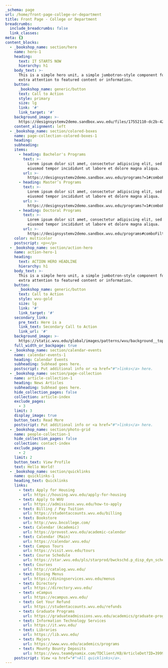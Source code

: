 ```yaml
---
_schema: page
url: /home/front-page-college-or-department
title: Front Page - College or Department
breadcrumbs:
  include_breadcrumbs: false
  link_classes:
meta: {}
content_blocks:
  - _bookshop_name: section/hero
    name: hero-1
    heading:
      text: IT STARTS NOW
      hierarchy: h1
    body_text: >-
      This is a simple hero unit, a simple jumbotron-style component for calling
      extra attention to featured content or information.
    button:
      _bookshop_name: generic/button
      text: Call to Action
      style: primary
      size: lg
      link: '#'
      link_target: '#'
    background_image: >-
      https://designsystemv2demo.sandbox.wvu.edu/files/17552110-dc2b-42f6-8ccb-5f0b8bba3096/1780x1780?cb=2e078ee7a1484802ec916d92d00b43c6
    content_alignment: left
  - _bookshop_name: section/colored-boxes
    name: page-collection-colored-boxes-1
    heading:
    subheading:
    items:
      - heading: Bachelor's Programs
        text: >-
          Lorem ipsum dolor sit amet, consectetur adipiscing elit, sed do
          eiusmod tempor incididunt ut labore et dolore magna aliqua. 
        url: >-
          https://designsystemv2demo.sandbox.wvu.edu/programs?=1#comboFilters%5Bprogram-type%5D=.bachelors
      - heading: Master’s Programs
        text: >-
          Lorem ipsum dolor sit amet, consectetur adipiscing elit, sed do
          eiusmod tempor incididunt ut labore et dolore magna aliqua. 
        url: >-
          https://designsystemv2demo.sandbox.wvu.edu/programs?=1#comboFilters%5Bprogram-type%5D=.masters
      - heading: Doctoral Programs
        text: >-
          Lorem ipsum dolor sit amet, consectetur adipiscing elit, sed do
          eiusmod tempor incididunt ut labore et dolore magna aliqua. 
        url: >-
          https://designsystemv2demo.sandbox.wvu.edu/programs#comboFilters%5Bprogram-type%5D=.doctoral
    color: multicolor
    postscript: <p></p>
  - _bookshop_name: section/action-hero
    name: action-hero-1
    heading:
      text: ACTION HERO HEADLINE
      hierarchy: h1
    body_text: >-
      This is a simple hero unit, a simple jumbotron-style component for calling
      extra attention to featured content or information.
    button:
      _bookshop_name: generic/button
      text: Call to Action
      style: wvu-gold
      size: lg
      link: '#'
      link_target: '#'
    secondary_link:
      pre_text: Here is a
      link_text: Secondary Call to Action
      link_url: '#'
    background_image: >-
      https://static.wvu.edu/global/images/patterns/wvu/background__topo-white--2.0.0.svg
    full_width_or_backpage: true
  - _bookshop_name: section/calendar-events
    name: calendar-events-1
    heading: Calendar Events
    subheading: Subhead goes here.
    postscript: Put additional info or <a href="#">links</a> here.
  - _bookshop_name: section/page-collection
    name: article-collection-1
    heading: News Articles
    subheading: Subhead goes here.
    hide_collection_pages: false
    collection: article-index
    exclude_pages:
      - 3
    limit: 3
    display_image: true
    button_text: Read More
    postscript: Put additional info or <a href="#">links</a> here.
  - _bookshop_name: section/photo-grid
    name: people-collection-1
    hide_collection_pages: false
    collection: contact-index
    exclude_pages:
      - 2
    limit: 2
    button_text: View Profile
    text: Hello World!
  - _bookshop_name: section/quicklinks
    name: quicklinks-1
    heading_text: Quicklinks
    links:
      - text: Apply for Housing
        url: https://housing.wvu.edu/apply-for-housing
      - text: Apply to WVU
        url: https://admissions.wvu.edu/how-to-apply
      - text: Billing / Pay Tuition
        url: https://studentaccounts.wvu.edu/billing
      - text: Bookstore
        url: http://wvu.bncollege.com/
      - text: Calendar (Academic)
        url: https://provost.wvu.edu/academic-calendar
      - text: Calendar (Main)
        url: https://calendar.wvu.edu/
      - text: Campus Tours
        url: https://visit.wvu.edu/tours
      - text: Course Schedule
        url: https://star.wvu.edu/pls/starprod/bwckschd.p_disp_dyn_sched
      - text: Courses
        url: http://catalog.wvu.edu/
      - text: Dining Menus
        url: https://diningservices.wvu.edu/menus
      - text: Directory
        url: https://directory.wvu.edu/
      - text: eCampus
        url: https://ecampus.wvu.edu/
      - text: Get Your Refund
        url: https://studentaccounts.wvu.edu/refunds
      - text: Graduate Programs
        url: https://graduateadmissions.wvu.edu/academics/graduate-programs
      - text: Information Technology Services
        url: https://it.wvu.edu/
      - text: Libraries
        url: https://lib.wvu.edu/
      - text: Majors
        url: https://www.wvu.edu/academics/programs
      - text: Mounty Bounty Deposits
        url: https://wvu.teamdynamix.com/TDClient/KB/ArticleDet?ID=39990
    postscript: View <a href="#">All quicklinks</a>.
---
```

